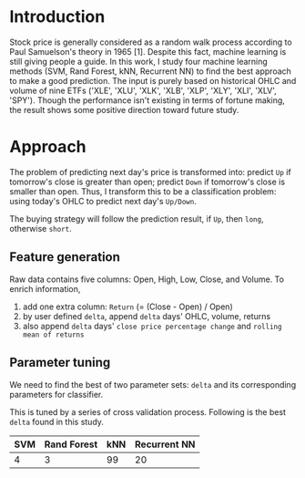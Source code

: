 
# Introduction
Stock price is generally considered as a random walk process according to Paul Samuelson's theory in 1965 [1]. Despite this fact, machine learning is still giving people a guide.
In this work, I study four machine learning methods (SVM, Rand Forest, kNN, Recurrent NN) to find the best approach to make a good prediction. The input is purely based on historical OHLC and volume of nine ETFs ('XLE', 'XLU', 'XLK', 'XLB', 'XLP', 'XLY', 'XLI', 'XLV', 'SPY'). Though the performance isn't existing in terms of fortune making, the result shows some positive direction toward future study.

# Approach
The problem of predicting next day's price is transformed into: predict `Up` if tomorrow's close is greater than open; predict `Down` if tomorrow's close is smaller than open. Thus, I transform this to be a classification problem: using today's OHLC to predict next day's `Up/Down`.

The buying strategy will follow the prediction result, if `Up`, then `long`, otherwise `short`.

## Feature generation
Raw data contains five columns: Open, High, Low, Close, and Volume. To enrich information,
1. add one extra column: `Return` (= (Close - Open) / Open)
2. by user defined `delta`, append `delta` days' OHLC, volume, returns
3. also append `delta` days' `close price percentage change` and `rolling mean of returns`

## Parameter tuning
We need to find the best of two parameter sets: `delta` and its corresponding parameters for classifier.

This is tuned by a series of cross validation process. Following is the best `delta` found in this study.

|SVM | Rand Forest | kNN | Recurrent NN |
| --- | --- | --- | -- |
| 4 | 3 | 99 | 20 |
